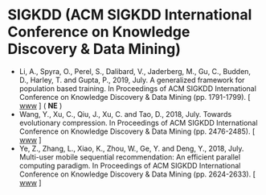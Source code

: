 # SIGKDD (ACM SIGKDD International Conference on Knowledge Discovery & Data Mining)

* Li, A., Spyra, O., Perel, S., Dalibard, V., Jaderberg, M., Gu, C., Budden, D., Harley, T. and Gupta, P., 2019, July. A generalized framework for population based training. In Proceedings of ACM SIGKDD International Conference on Knowledge Discovery & Data Mining (pp. 1791-1799). [ [www](https://dl.acm.org/doi/abs/10.1145/3292500.3330649) ] ( **NE** )
* Wang, Y., Xu, C., Qiu, J., Xu, C. and Tao, D., 2018, July. Towards evolutionary compression. In Proceedings of ACM SIGKDD International Conference on Knowledge Discovery & Data Mining (pp. 2476-2485). [ [www](https://www.kdd.org/kdd2018/accepted-papers/view/towards-evolutionary-compression) ]
* Ye, Z., Zhang, L., Xiao, K., Zhou, W., Ge, Y. and Deng, Y., 2018, July. Multi-user mobile sequential recommendation: An efficient parallel computing paradigm. In Proceedings of ACM SIGKDD International Conference on Knowledge Discovery & Data Mining (pp. 2624-2633). [ [www](https://dl.acm.org/doi/abs/10.1145/3219819.3220111) ]
